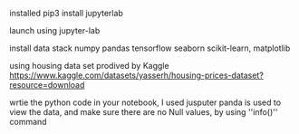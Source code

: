 
installed 
pip3 install jupyterlab

launch using
jupyter-lab

install data stack
numpy pandas tensorflow seaborn scikit-learn, matplotlib

using  housing data set prodived by Kaggle
https://www.kaggle.com/datasets/yasserh/housing-prices-dataset?resource=download

wrtie the python code in your notebook, I used jusputer
panda is used to view the data, and make sure there are no Null values, by using ''info()'' command



